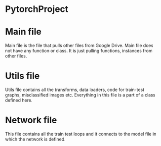 # PytorchProject

# Main file 
Main file is the file that pulls other files from Google Drive. Main file does not have any function or class. It is just pulling functions, instances from other files.

# Utils file
Utils file contains all the transforms, data loaders, code for train-test graphs, misclassified images etc. Everything in this file is a part of a class defined here.

# Network file
This file contains all the train test loops and it connects to the model file in which the network is defined.

